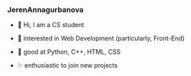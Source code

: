 ### JerenAnnagurbanova

- 👋 Hi, I am a CS student

- 🐳 interested in Web Development (particularly, Front-End)

- 🌱 good at Python, C++, HTML, CSS

- ✨ enthusiastic to join new projects
